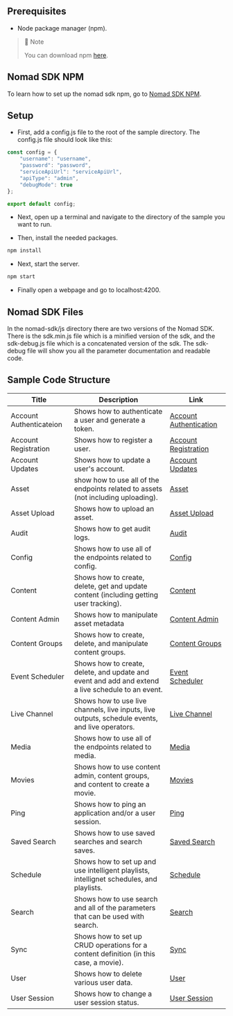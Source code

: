 ## Prerequisites

- Node package manager (npm).

> 📘 Note
> 
> You can download npm [here](https://nodejs.org/en/download).

## Nomad SDK NPM

To learn how to set up the nomad sdk npm, go to [Nomad SDK NPM](https://github.com/Nomad-Media/nomad-sdk/tree/main/nomad-sdk-npm).

## Setup

- First, add a config.js file to the root of the sample directory. The config.js file should look like this:

```javascript 
const config = {
    "username": "username",
    "password": "password",
    "serviceApiUrl": "serviceApiUrl",
    "apiType": "admin",
    "debugMode": true
};

export default config;
```

- Next, open up a terminal and navigate to the directory of the sample you want to run.

- Then, install the needed packages.

```bash
npm install
```

- Next, start the server.

```bash
npm start
```

- Finally open a webpage and go to localhost:4200.

## Nomad SDK Files

In the nomad-sdk/js directory there are two versions of the Nomad SDK. There is the sdk.min.js file which is a minified version of the sdk, and the sdk-debug.js file which is a concatenated version of the sdk. The sdk-debug file will show you all the parameter documentation and readable code.

## Sample Code Structure
| Title | Description | Link |
| ----- | ----------- | ---- |
| Account Authenticateion | Shows how to authenticate a user and generate a token. | [Account Authentication](https://github.com/Nomad-Media/samples-js/tree/main/account-authentication)
| Account Registration | Shows how to register a user. | [Account Registration](https://github.com/Nomad-Media/samples-js/tree/main/account-registration)
| Account Updates | Shows how to update a user's account. | [Account Updates](https://github.com/Nomad-Media/samples-js/tree/main/account-updates)
| Asset | show how to use all of the endpoints related to assets (not including uploading). | [Asset](https://github.com/Nomad-Media/samples-js/tree/main/asset)
| Asset Upload | Shows how to upload an asset. | [Asset Upload](https://github.com/Nomad-Media/samples-js/tree/main/assets-upload)
| Audit | Shows how to get audit logs. | [Audit](https://github.com/Nomad-Media/samples-js/tree/main/audit)
| Config | Shows how to use all of the endpoints related to config. | [Config](https://github.com/Nomad-Media/samples-js/tree/main/config)
| Content | Shows how to create, delete, get and update content (including getting user tracking). | [Content](https://github.com/Nomad-Media/samples-js/tree/main/content)
| Content Admin | Shows how to manipulate asset metadata | [Content Admin](https://github.com/Nomad-Media/samples-js/tree/main/content-admin)
| Content Groups | Shows how to create, delete, and manipulate content groups. | [Content Groups](https://github.com/Nomad-Media/samples-js/tree/main/content-groups)
| Event Scheduler | Shows how to create, delete, and update and event and add and extend a live schedule to an event. | [Event Scheduler](https://github.com/Nomad-Media/samples-js/tree/main/event-scheduler)
| Live Channel | Shows how to use live channels, live inputs, live outputs, schedule events, and live operators. | [Live Channel](https://github.com/Nomad-Media/samples-js/tree/main/live-channel)
| Media | Shows how to use all of the endpoints related to media. | [Media](https://github.com/Nomad-Media/samples-js/tree/main/media)
| Movies | Shows how to use content admin, content groups, and content to create a movie. | [Movies](https://github.com/Nomad-Media/samples-js/tree/main/movies)
| Ping | Shows how to ping an application and/or a user session. | [Ping](https://github.com/Nomad-Media/samples-js/tree/main/ping)
| Saved Search | Shows how to use saved searches and search saves. | [Saved Search](https://github.com/Nomad-Media/samples-js/tree/main/saved-search)
| Schedule | Shows how to set up and use intelligent playlists, intellignet schedules, and playlists. | [Schedule](https://github.com/Nomad-Media/samples-js/tree/main/schedule)
| Search | Shows how to use search and all of the parameters that can be used with search. | [Search](https://github.com/Nomad-Media/samples-js/tree/main/search)
| Sync | Shows how to set up CRUD operations for a content definition (in this case, a movie). | [Sync](https://github.com/Nomad-Media/samples-js/tree/main/sync)
| User | Shows how to delete various user data. | [User](https://github.com/Nomad-Media/samples-js/tree/main/user)
| User Session | Shows how to change a user session status. | [User Session](https://github.com/Nomad-Media/samples-js/tree/main/user-session)